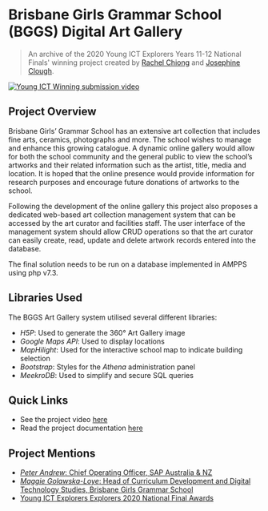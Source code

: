 # Brisbane Girls Grammar School (BGGS) Digital Art Gallery
> An archive of the 2020 Young ICT Explorers Years 11-12 National Finals' winning project created by [Rachel Chiong](http://www.github.com/rachelChiong) and [Josephine Clough](https://github.com/josephineclough).

[![Young ICT Winning submission video](https://img.youtube.com/vi/TajKze43ADo/0.jpg)](http://www.youtube.com/watch?v=TajKze43ADo "Brisbane Girls Grammar School: Digital Art Gallery | Young ICT Explorers Final Submission")

## Project Overview
Brisbane Girls’ Grammar School has an extensive art collection that includes fine arts, ceramics, photographs and more. The school wishes to manage and enhance this growing catalogue. A dynamic online gallery would allow for both the school community and the general public to view the school’s artworks and their related information such as the artist, title, media and location. It is hoped that the online presence would provide information for research purposes and encourage future donations of artworks to the school.

Following the development of the online gallery this project also proposes a dedicated web-based art collection management system that can be accessed by the art curator and facilities staff. The user interface of the management system should allow CRUD operations so that the art curator can easily create, read, update and delete artwork records entered into the database.


The final solution needs to be run on a database implemented in AMPPS using php v7.3.

## Libraries Used
The BGGS Art Gallery system utilised several different libraries:
- _H5P_: Used to generate the 360&#176; Art Gallery image
- _Google Maps API_: Used to display locations
- _MapHilight_: Used for the interactive school map to indicate building selection
- _Bootstrap_: Styles for the _Athena_ administration panel
- _MeekroDB_: Used to simplify and secure SQL queries

## Quick Links
- See the project video [here](http://www.youtube.com/watch?v=TajKze43ADo)
- Read the project documentation [here](https://github.com/RachelChiong/BGGS-Art-Gallery/blob/main/DOCUMENTATION%20BGGS-Digital-Art-Gallery.pdf)

## Project Mentions
- [_Peter Andrew_: Chief Operating Officer, SAP Australia & NZ](https://www.linkedin.com/posts/pete-andrew-b10135_innovation-yicte-activity-6772033474028290048-dBsq)
- [_Maggie Golawska-Loye_: Head of Curriculum Development and Digital Technology Studies, Brisbane Girls Grammar School](https://www.bggs.qld.edu.au/news/academic/technologies/bggs-students-win-young-ict-explorers-competition/)
- [Young ICT Explorers Explorers 2020 National Final Awards](https://youtu.be/UZ6v4DGX-gI?t=684)
